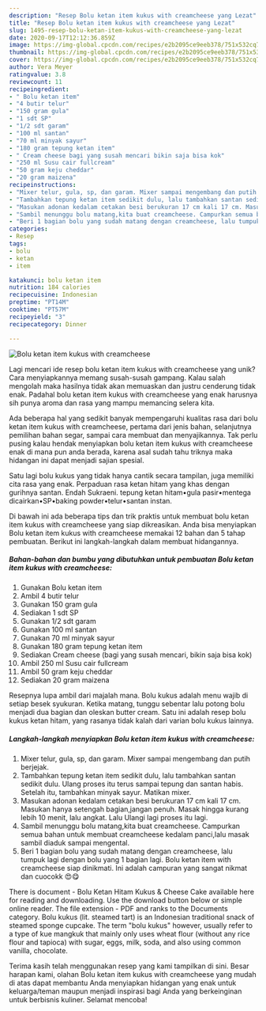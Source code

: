 ```yaml
---
description: "Resep Bolu ketan item kukus with creamcheese yang Lezat"
title: "Resep Bolu ketan item kukus with creamcheese yang Lezat"
slug: 1495-resep-bolu-ketan-item-kukus-with-creamcheese-yang-lezat
date: 2020-09-17T12:12:36.859Z
image: https://img-global.cpcdn.com/recipes/e2b2095ce9eeb378/751x532cq70/bolu-ketan-item-kukus-with-creamcheese-foto-resep-utama.jpg
thumbnail: https://img-global.cpcdn.com/recipes/e2b2095ce9eeb378/751x532cq70/bolu-ketan-item-kukus-with-creamcheese-foto-resep-utama.jpg
cover: https://img-global.cpcdn.com/recipes/e2b2095ce9eeb378/751x532cq70/bolu-ketan-item-kukus-with-creamcheese-foto-resep-utama.jpg
author: Vera Meyer
ratingvalue: 3.8
reviewcount: 11
recipeingredient:
- " Bolu ketan item"
- "4 butir telur"
- "150 gram gula"
- "1 sdt SP"
- "1/2 sdt garam"
- "100 ml santan"
- "70 ml minyak sayur"
- "180 gram tepung ketan item"
- " Cream cheese bagi yang susah mencari bikin saja bisa kok"
- "250 ml Susu cair fullcream"
- "50 gram keju cheddar"
- "20 gram maizena"
recipeinstructions:
- "Mixer telur, gula, sp, dan garam. Mixer sampai mengembang dan putih berjejak."
- "Tambahkan tepung ketan item sedikit dulu, lalu tambahkan santan sedikit dulu. Ulang proses itu terus sampai tepung dan santan habis. Setelah itu, tambahkan minyak sayur. Matikan mixer."
- "Masukan adonan kedalam cetakan besi berukuran 17 cm kali 17 cm. Masukan hanya setengah bagian,jangan penuh. Masak hingga kurang lebih 10 menit, lalu angkat. Lalu Ulangi lagi proses itu lagi."
- "Sambil menunggu bolu matang,kita buat creamcheese. Campurkan semua bahan untuk membuat creamcheese kedalam panci,lalu masak sambil diaduk sampai mengental."
- "Beri 1 bagian bolu yang sudah matang dengan creamcheese, lalu tumpuk lagi dengan bolu yang 1 bagian lagi. Bolu ketan item with creamcheese siap dinikmati. Ini adalah campuran yang sangat nikmat dan cuocokk 😍😋"
categories:
- Resep
tags:
- bolu
- ketan
- item

katakunci: bolu ketan item 
nutrition: 184 calories
recipecuisine: Indonesian
preptime: "PT14M"
cooktime: "PT57M"
recipeyield: "3"
recipecategory: Dinner

---
```



![Bolu ketan item kukus with creamcheese](https://img-global.cpcdn.com/recipes/e2b2095ce9eeb378/751x532cq70/bolu-ketan-item-kukus-with-creamcheese-foto-resep-utama.jpg)

Lagi mencari ide resep bolu ketan item kukus with creamcheese yang unik? Cara menyiapkannya memang susah-susah gampang. Kalau salah mengolah maka hasilnya tidak akan memuaskan dan justru cenderung tidak enak. Padahal bolu ketan item kukus with creamcheese yang enak harusnya sih punya aroma dan rasa yang mampu memancing selera kita.

Ada beberapa hal yang sedikit banyak mempengaruhi kualitas rasa dari bolu ketan item kukus with creamcheese, pertama dari jenis bahan, selanjutnya pemilihan bahan segar, sampai cara membuat dan menyajikannya. Tak perlu pusing kalau hendak menyiapkan bolu ketan item kukus with creamcheese enak di mana pun anda berada, karena asal sudah tahu triknya maka hidangan ini dapat menjadi sajian spesial.

Satu lagi bolu kukus yang tidak hanya cantik secara tampilan, juga memiliki cita rasa yang enak. Perpaduan rasa ketan hitam yang khas dengan gurihnya santan. Endah Sukraeni. tepung ketan hitam•gula pasir•mentega dicairkan•SP•baking powder•telur•santan instan.


Di bawah ini ada beberapa tips dan trik praktis untuk membuat bolu ketan item kukus with creamcheese yang siap dikreasikan. Anda bisa menyiapkan Bolu ketan item kukus with creamcheese memakai 12 bahan dan 5 tahap pembuatan. Berikut ini langkah-langkah dalam membuat hidangannya.

<!--inarticleads1-->

##### Bahan-bahan dan bumbu yang dibutuhkan untuk pembuatan Bolu ketan item kukus with creamcheese:

1. Gunakan  Bolu ketan item
1. Ambil 4 butir telur
1. Gunakan 150 gram gula
1. Sediakan 1 sdt SP
1. Gunakan 1/2 sdt garam
1. Gunakan 100 ml santan
1. Gunakan 70 ml minyak sayur
1. Gunakan 180 gram tepung ketan item
1. Sediakan  Cream cheese (bagi yang susah mencari, bikin saja bisa kok)
1. Ambil 250 ml Susu cair fullcream
1. Ambil 50 gram keju cheddar
1. Sediakan 20 gram maizena


Resepnya lupa ambil dari majalah mana. Bolu kukus adalah menu wajib di setiap besek syukuran. Ketika matang, tunggu sebentar lalu potong bolu menjadi dua bagian dan oleskan butter cream. Satu ini adalah resep bolu kukus ketan hitam, yang rasanya tidak kalah dari varian bolu kukus lainnya. 

<!--inarticleads2-->

##### Langkah-langkah menyiapkan Bolu ketan item kukus with creamcheese:

1. Mixer telur, gula, sp, dan garam. Mixer sampai mengembang dan putih berjejak.
1. Tambahkan tepung ketan item sedikit dulu, lalu tambahkan santan sedikit dulu. Ulang proses itu terus sampai tepung dan santan habis. Setelah itu, tambahkan minyak sayur. Matikan mixer.
1. Masukan adonan kedalam cetakan besi berukuran 17 cm kali 17 cm. Masukan hanya setengah bagian,jangan penuh. Masak hingga kurang lebih 10 menit, lalu angkat. Lalu Ulangi lagi proses itu lagi.
1. Sambil menunggu bolu matang,kita buat creamcheese. Campurkan semua bahan untuk membuat creamcheese kedalam panci,lalu masak sambil diaduk sampai mengental.
1. Beri 1 bagian bolu yang sudah matang dengan creamcheese, lalu tumpuk lagi dengan bolu yang 1 bagian lagi. Bolu ketan item with creamcheese siap dinikmati. Ini adalah campuran yang sangat nikmat dan cuocokk 😍😋


There is document - Bolu Ketan Hitam Kukus &amp; Cheese Cake available here for reading and downloading. Use the download button below or simple online reader. The file extension - PDF and ranks to the Documents category. Bolu kukus (lit. steamed tart) is an Indonesian traditional snack of steamed sponge cupcake. The term &#34;bolu kukus&#34; however, usually refer to a type of kue mangkuk that mainly only uses wheat flour (without any rice flour and tapioca) with sugar, eggs, milk, soda, and also using common vanilla, chocolate. 

Terima kasih telah menggunakan resep yang kami tampilkan di sini. Besar harapan kami, olahan Bolu ketan item kukus with creamcheese yang mudah di atas dapat membantu Anda menyiapkan hidangan yang enak untuk keluarga/teman maupun menjadi inspirasi bagi Anda yang berkeinginan untuk berbisnis kuliner. Selamat mencoba!
